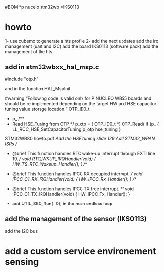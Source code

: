 #BOM
*p nucelo stm32wb
*IKS0113

# howto

1- use cubemx to generate a hts profile 
2- add the next updates
add the irq management (uart and I2C)
add the board IKS0113 (software pack)
add the management of the hts 

## add in stm32wbxx_hal_msp.c 
#include "otp.h"

and  in the function HAL_MspInit

#warning
“Following code is valid only for P NUCLEO WB55 boards and should be re
implemented depending on the target HW and HSE capacitor tuning value storage location.“
OTP_ID0_t
* p_
/**
* Read HSE_Tuning from OTP
*/
p_otp = (
OTP_ID0_t *) OTP_Read(
if
(p_
{
LL_RCC_HSE_SetCapacitorTuning(p_otp
hse_tuning
}


STM32WB80 howto.pdf 
*Add the HSE tuning slide 129
*Add STM32_WPAN ISRs
/**
  * @brief This function handles RTC wake-up interrupt through EXTI line 19.
  */
void RTC_WKUP_IRQHandler(void)
{
  HW_TS_RTC_Wakeup_Handler();
}
/**
  * @brief This function handles IPCC RX occupied interrupt.
  */
void IPCC_C1_RX_IRQHandler(void)
{
	HW_IPCC_Rx_Handler();
}
/**
  * @brief This function handles IPCC TX free interrupt.
  */
void IPCC_C1_TX_IRQHandler(void)
{
  HW_IPCC_Tx_Handler();
}

* add UTIL_SEQ_Run(~0); in the main endless loop

## add the management of the sensor (IKS0113)
add the I2C bus

# add a custom service environement sensing

